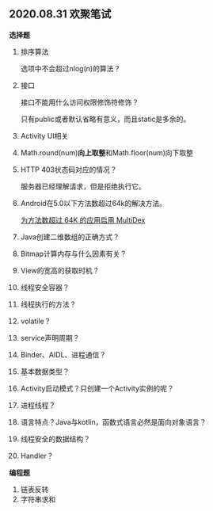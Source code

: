 ## 2020.08.31 欢聚笔试

**选择题**

1. 排序算法

   选项中不会超过nlog(n)的算法？

2. 接口

   接口不能用什么访问权限修饰符修饰？

   只有public或者默认省略有意义，而且static是多余的。

3. Activity UI相关

4. Math.round(num)**向上取整**和Math.floor(num)向下取整

5. HTTP 403状态码对应的情况？

   服务器已经理解请求，但是拒绝执行它。

6. Android在5.0以下方法数超过64k的解决方法。

   [为方法数超过 64K 的应用启用 MultiDex](https://developer.android.google.cn/studio/build/multidex.html)

7. Java创建二维数组的正确方式？

8. Bitmap计算内存与什么因素有关？

9. View的宽高的获取时机？

10. 线程安全容器？

11. 线程执行的方法？

12. volatile？

13. service声明周期？

14. Binder、AIDL、进程通信？

15. 基本数据类型？

16. Activity启动模式？只创建一个Activity实例的呢？

17. 进程线程？

18. 语言特点？Java与kotlin，函数式语言必然是面向对象语言？

19. 线程安全的数据结构？

20. Handler？



**编程题**

1. 链表反转
2. 字符串求和


